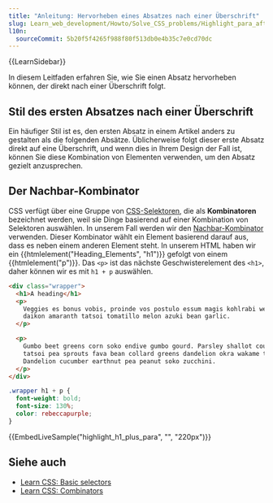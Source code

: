 ```yaml
---
title: "Anleitung: Hervorheben eines Absatzes nach einer Überschrift"
slug: Learn_web_development/Howto/Solve_CSS_problems/Highlight_para_after_h1
l10n:
  sourceCommit: 5b20f5f4265f988f80f513db0e4b35c7e0cd70dc
---
```


{{LearnSidebar}}

In diesem Leitfaden erfahren Sie, wie Sie einen Absatz hervorheben können, der direkt nach einer Überschrift folgt.

## Stil des ersten Absatzes nach einer Überschrift

Ein häufiger Stil ist es, den ersten Absatz in einem Artikel anders zu gestalten als die folgenden Absätze. Üblicherweise folgt dieser erste Absatz direkt auf eine Überschrift, und wenn dies in Ihrem Design der Fall ist, können Sie diese Kombination von Elementen verwenden, um den Absatz gezielt anzusprechen.

## Der Nachbar-Kombinator

CSS verfügt über eine Gruppe von [CSS-Selektoren](/de/docs/Web/CSS/CSS_selectors), die als **Kombinatoren** bezeichnet werden, weil sie Dinge basierend auf einer Kombination von Selektoren auswählen. In unserem Fall werden wir den [Nachbar-Kombinator](/de/docs/Web/CSS/Next-sibling_combinator) verwenden. Dieser Kombinator wählt ein Element basierend darauf aus, dass es neben einem anderen Element steht. In unserem HTML haben wir ein {{htmlelement("Heading_Elements", "h1")}} gefolgt von einem {{htmlelement("p")}}. Das `<p>` ist das nächste Geschwisterelement des `<h1>`, daher können wir es mit `h1 + p` auswählen.

```html live-sample___highlight_h1_plus_para
<div class="wrapper">
  <h1>A heading</h1>
  <p>
    Veggies es bonus vobis, proinde vos postulo essum magis kohlrabi welsh onion
    daikon amaranth tatsoi tomatillo melon azuki bean garlic.
  </p>

  <p>
    Gumbo beet greens corn soko endive gumbo gourd. Parsley shallot courgette
    tatsoi pea sprouts fava bean collard greens dandelion okra wakame tomato.
    Dandelion cucumber earthnut pea peanut soko zucchini.
  </p>
</div>
```

```css live-sample___highlight_h1_plus_para
.wrapper h1 + p {
  font-weight: bold;
  font-size: 130%;
  color: rebeccapurple;
}
```

{{EmbedLiveSample("highlight_h1_plus_para", "", "220px")}}

## Siehe auch

- [Learn CSS: Basic selectors](/de/docs/Learn_web_development/Core/Styling_basics/Basic_selectors)
- [Learn CSS: Combinators](/de/docs/Learn_web_development/Core/Styling_basics/Combinators)
